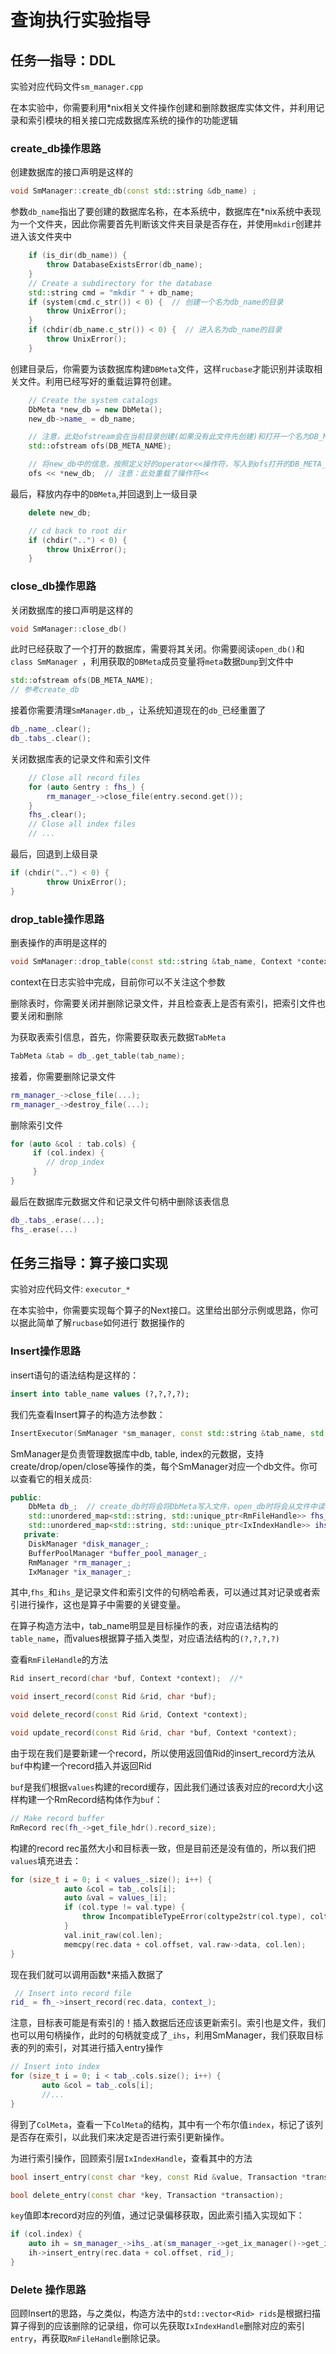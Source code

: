 # 查询执行实验指导


## 任务一指导：DDL

实验对应代码文件`sm_manager.cpp`

在本实验中，你需要利用*nix相关文件操作创建和删除数据库实体文件，并利用记录和索引模块的相关接口完成数据库系统的操作的功能逻辑

### create_db操作思路

创建数据库的接口声明是这样的
```cpp
void SmManager::create_db(const std::string &db_name) ;
```
参数`db_name`指出了要创建的数据库名称，在本系统中，数据库在*nix系统中表现为一个文件夹，因此你需要首先判断该文件夹目录是否存在，并使用`mkdir`创建并进入该文件夹中

```cpp
	if (is_dir(db_name)) {
        throw DatabaseExistsError(db_name);
    }
    // Create a subdirectory for the database
    std::string cmd = "mkdir " + db_name;
    if (system(cmd.c_str()) < 0) {  // 创建一个名为db_name的目录
        throw UnixError();
    }
    if (chdir(db_name.c_str()) < 0) {  // 进入名为db_name的目录
        throw UnixError();
    }
```

创建目录后，你需要为该数据库构建`DBMeta`文件，这样`rucbase`才能识别并读取相关文件。利用已经写好的重载运算符创建。

```cpp
	// Create the system catalogs
    DbMeta *new_db = new DbMeta();
    new_db->name_ = db_name;

    // 注意，此处ofstream会在当前目录创建(如果没有此文件先创建)和打开一个名为DB_META_NAME的文件
    std::ofstream ofs(DB_META_NAME);

    // 将new_db中的信息，按照定义好的operator<<操作符，写入到ofs打开的DB_META_NAME文件中
    ofs << *new_db;  // 注意：此处重载了操作符<<

```

最后，释放内存中的`DBMeta`,并回退到上一级目录

```cpp
    delete new_db;

    // cd back to root dir
    if (chdir("..") < 0) {
        throw UnixError();
    }
```

### close_db操作思路

关闭数据库的接口声明是这样的

```cpp
void SmManager::close_db() 
```

此时已经获取了一个打开的数据库，需要将其关闭。你需要阅读`open_db()`和`class SmManager `，利用获取的`DBMeta`成员变量将`meta`数据`Dump`到文件中

```cpp
std::ofstream ofs(DB_META_NAME);
// 参考create_db
```

接着你需要清理`SmManager.db_`，让系统知道现在的`db_`已经重置了

```cpp
db_.name_.clear();
db_.tabs_.clear();
```

关闭数据库表的记录文件和索引文件

```cpp
    // Close all record files
    for (auto &entry : fhs_) {
        rm_manager_->close_file(entry.second.get());
    }
	fhs_.clear();
	// Close all index files
	// ...

```

最后，回退到上级目录

```cpp
if (chdir("..") < 0) {
        throw UnixError();
}
```

### drop_table操作思路

删表操作的声明是这样的

```cpp
void SmManager::drop_table(const std::string &tab_name, Context *context) 
```

context在日志实验中完成，目前你可以不关注这个参数

删除表时，你需要关闭并删除记录文件，并且检查表上是否有索引，把索引文件也要关闭和删除

为获取表索引信息，首先，你需要获取表元数据`TabMeta`

```cpp
TabMeta &tab = db_.get_table(tab_name);
```

接着，你需要删除记录文件

```cpp
rm_manager_->close_file(...);
rm_manager_->destroy_file(...);
```

删除索引文件

```cpp
for (auto &col : tab.cols) {
     if (col.index) {
     	// drop_index
     }
}
```

最后在数据库元数据文件和记录文件句柄中删除该表信息

```cpp
db_.tabs_.erase(...); 
fhs_.erase(...)
```



## 任务三指导：算子接口实现 

实验对应代码文件: `executor_*`

在本实验中，你需要实现每个算子的Next接口。这里给出部分示例或思路，你可以据此简单了解`rucbase`如何进行`数据操作的

###  Insert操作思路

insert语句的语法结构是这样的：

```sql
insert into table_name values (?,?,?,?);
```

我们先查看Insert算子的构造方法参数：

```cpp
InsertExecutor(SmManager *sm_manager, const std::string &tab_name, std::vector<Value> values, Context *context)
```

SmManager是负责管理数据库中db, table, index的元数据，支持create/drop/open/close等操作的类，每个SmManager对应一个db文件。你可以查看它的相关成员:

```cpp
public:
    DbMeta db_;  // create_db时将会将DbMeta写入文件，open_db时将会从文件中读出DbMeta
    std::unordered_map<std::string, std::unique_ptr<RmFileHandle>> fhs_;   // file name -> record file handle
    std::unordered_map<std::string, std::unique_ptr<IxIndexHandle>> ihs_;  // file name -> index file handle
   private:
    DiskManager *disk_manager_;
    BufferPoolManager *buffer_pool_manager_;
    RmManager *rm_manager_;
    IxManager *ix_manager_;
```

其中,`fhs_`和`ihs_`是记录文件和索引文件的句柄哈希表，可以通过其对记录或者索引进行操作，这也是算子中需要的关键变量。

在算子构造方法中，tab_name明显是目标操作的表，对应语法结构的`table_name`，而values根据算子插入类型，对应语法结构的`(?,?,?,?)`

查看`RmFileHandle`的方法

```cpp
Rid insert_record(char *buf, Context *context);  //*

void insert_record(const Rid &rid, char *buf);

void delete_record(const Rid &rid, Context *context);

void update_record(const Rid &rid, char *buf, Context *context);
```

由于现在我们是要新建一个record，所以使用返回值Rid的insert_record方法从`buf`中构建一个record插入并返回Rid

`buf`是我们根据`values`构建的record缓存，因此我们通过该表对应的record大小这样构建一个RmRecord结构体作为`buf`：

```cpp
// Make record buffer
RmRecord rec(fh_->get_file_hdr().record_size);
```

构建的record rec虽然大小和目标表一致，但是目前还是没有值的，所以我们把`values`填充进去：

```cpp
for (size_t i = 0; i < values_.size(); i++) {
            auto &col = tab_.cols[i];
            auto &val = values_[i];
            if (col.type != val.type) {
                throw IncompatibleTypeError(coltype2str(col.type), coltype2str(val.type));
            }
            val.init_raw(col.len);
            memcpy(rec.data + col.offset, val.raw->data, col.len);
}
```

现在我们就可以调用函数*来插入数据了

```cpp
 // Insert into record file
rid_ = fh_->insert_record(rec.data, context_);
```

注意，目标表可能是有索引的！插入数据后还应该更新索引。索引也是文件，我们也可以用句柄操作，此时的句柄就变成了`_ihs`，利用SmManager，我们获取目标表的列的索引，对其进行插入entry操作

```cpp
// Insert into index
for (size_t i = 0; i < tab_.cols.size(); i++) {
       auto &col = tab_.cols[i];
       //...
}
```

得到了`ColMeta`，查看一下`ColMeta`的结构，其中有一个布尔值`index`，标记了该列是否存在索引，以此我们来决定是否进行索引更新操作。

为进行索引操作，回顾索引层`IxIndexHandle`，查看其中的方法

```cpp
bool insert_entry(const char *key, const Rid &value, Transaction *transaction);

bool delete_entry(const char *key, Transaction *transaction);
```

`key`值即本record对应的列值，通过记录偏移获取，因此索引插入实现如下：

```cpp
if (col.index) {
	auto ih = sm_manager_->ihs_.at(sm_manager_->get_ix_manager()->get_index_name(tab_name_, i)).get();
	ih->insert_entry(rec.data + col.offset, rid_);
}
```

### Delete 操作思路

回顾Insert的思路，与之类似，构造方法中的`std::vector<Rid> rids`是根据扫描算子得到的应该删除的记录组，你可以先获取`IxIndexHandle`删除对应的索引`entry`，再获取`RmFileHandle`删除记录。








